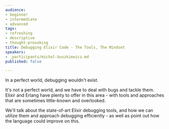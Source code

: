 ```yaml
---
audience:
- beginner
- intermediate
- advanced
tags:
- refreshing
- descriptive
- thought-provoking
title: Debugging Elixir Code - The Tools, The Mindset
speakers:
- _participants/michal-buszkiewicz.md
published: false

---
```

In a perfect world, debugging wouldn't exist.  
  
It's not a perfect world, and we have to deal with bugs and tackle them. Elixir and Erlang have plenty to offer in this area - with tools and approaches that are sometimes little-known and overlooked.  
  
We'll talk about the state-of-art Elixir debugging tools, and how we can utilize them and approach debugging efficiently - as well as point out how the language could improve on this.